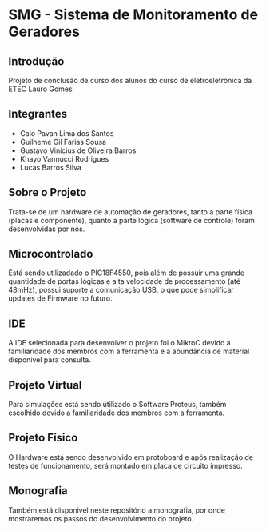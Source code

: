 # SMG - Sistema de Monitoramento de Geradores

## Introdução

Projeto de conclusão de curso dos alunos do curso de eletroeletrônica da ETEC Lauro Gomes

## Integrantes
* Caio Pavan Lima dos Santos
* Guilheme Gil Farias Sousa
* Gustavo Vinícius de Oliveira Barros
* Khayo Vannucci Rodrigues
* Lucas Barros Silva

## Sobre o Projeto
Trata-se de um hardware de automação de geradores, tanto a parte física (placas e componente), quanto a parte lógica (software de controle) foram desenvolvidas por nós.

## Microcontrolado
Está sendo utilizadado o PIC18F4550, poís além de possuir uma grande quantidade de portas lógicas e alta velocidade de processamento (até 48mHz), possui suporte a comunicação USB, o que pode simplificar updates de Firmware no futuro.

## IDE
A IDE selecionada para desenvolver o projeto foi o MikroC devido a familiaridade dos membros com a ferramenta e a abundância de material disponível para consulta.

## Projeto Virtual
Para simulações está sendo utilizado o Software Proteus, também escolhido devido a familiaridade dos membros com a ferramenta.

## Projeto Físico
O Hardware está sendo desenvolvido em protoboard e após realização de testes de funcionamento, será montado em placa de circuito impresso.

## Monografia
Também está disponivel neste repositório a monografia, por onde mostraremos os passos do desenvolvimento do projeto.


